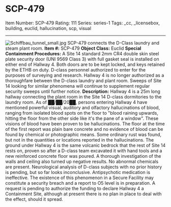 # SCP-479
Item Number: SCP-479
Rating: 111
Series: series-1
Tags: _cc, _licensebox, building, euclid, hallucination, scp, visual

---

![Schiffbau_tunnel_small.jpg](http://scp-wiki.wdfiles.com/local--files/scp-479/Schiffbau_tunnel_small.jpg)
SCP-479 connects the D-Class laundry and steam plant room.
**Item #:** SCP-479
**Object Class:** Euclid
**Special Containment Procedures:** A Site 14 standard 2mm CR4 double skin steel plate security door (UNI 9569 Class 3) with full gasket seal is installed on either end of Hallway 4. Both doors are to be kept locked, and keys retained by the ETHB on duty. D-class personnel authorized to enter for the purposes of surveying and research. Hallway 4 is no longer authorized as a thoroughfare between the D-class laundry and plant room.
Sweeps of Site 14 looking for similar phenomena will continue to supplement regular security sweeps until further notice.
**Description:** Hallway 4 is a 25m long hallway connecting the plant room in the Site 14 D-class dormitories to the laundry room. As of ██/██/20██, persons entering Hallway 4 have mentioned powerful visual, auditory and olfactory hallucinations of blood, ranging from isolated blood spots on the floor to "blood raining upwards, hitting the floor from the other side like it's the pane of a window".
These visions of blood have been proven to be hallucinations. The floor at the time of the first report was plain bare concrete and no evidence of blood can be found by chemical or photographic means. Some ordinary rust was found, but not in the quantities or locations reported in the hallucinations. The ground under Hallway 4 is the same volcanic bedrock that the rest of Site 14 rests on, proven so after a D-class team excavated it with hand tools and a new reinforced concrete floor was poured. A thorough investigation of the walls and ceiling also turned up negative results.
No abnormal chemicals are present. Neurological analysis of D-class subjects with no prior history is pending, but so far looks inconclusive. Antipsychotic medication is ineffective.
The existence of this phenomenon in a Secure Facility may constitute a security breach and a report to O5 level is in preparation.
A request is pending to authorize the funding to declare Hallway 4 a Containment Site, although at present there is no plan in place to deal with the effect, should it spread.